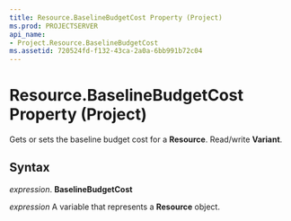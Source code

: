 ```yaml
---
title: Resource.BaselineBudgetCost Property (Project)
ms.prod: PROJECTSERVER
api_name:
- Project.Resource.BaselineBudgetCost
ms.assetid: 720524fd-f132-43ca-2a0a-6bb991b72c04
---
```



# Resource.BaselineBudgetCost Property (Project)

Gets or sets the baseline budget cost for a  **Resource**. Read/write **Variant**.


## Syntax

 _expression_. **BaselineBudgetCost**

 _expression_ A variable that represents a **Resource** object.


